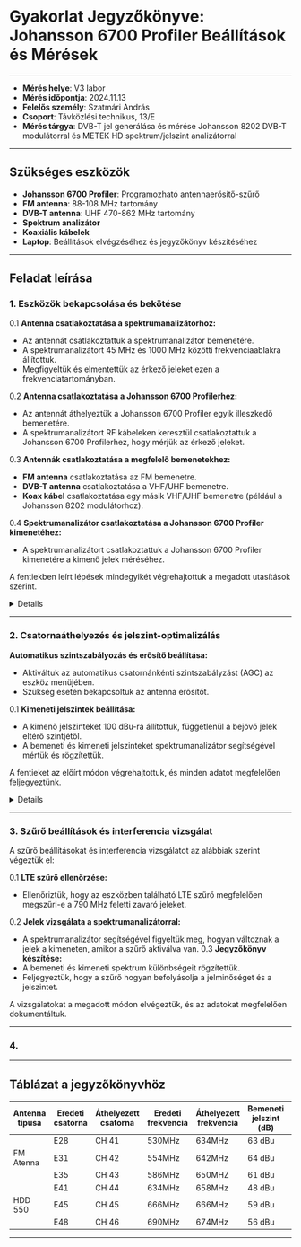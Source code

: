 # Gyakorlat Jegyzőkönyve: Johansson 6700 Profiler Beállítások és Mérések
---

- **Mérés helye**: V3 labor
- **Mérés időpontja**: 2024.11.13
- **Felelős személy**: Szatmári András
- **Csoport**: Távközlési technikus, 13/E
- **Mérés tárgya**: DVB-T jel generálása és mérése Johansson 8202 DVB-T modulátorral és METEK HD spektrum/jelszint analizátorral

---
## Szükséges eszközök
- **Johansson 6700 Profiler**: Programozható antennaerősítő-szűrő
- **FM antenna**: 88-108 MHz tartomány
- **DVB-T antenna**: UHF 470-862 MHz tartomány
- **Spektrum analizátor**
- **Koaxiális kábelek**
- **Laptop**: Beállítások elvégzéséhez és jegyzőkönyv készítéséhez

---

## Feladat leírása

### 1.  Eszközök bekapcsolása és bekötése

0.1 **Antenna csatlakoztatása a spektrumanalizátorhoz:**
   - Az antennát csatlakoztattuk a spektrumanalizátor bemenetére.
   - A spektrumanalizátort 45 MHz és 1000 MHz közötti frekvenciaablakra állítottuk.
   - Megfigyeltük és elmentettük az érkező jeleket ezen a frekvenciatartományban.

0.2 **Antenna csatlakoztatása a Johansson 6700 Profilerhez:**
   - Az antennát áthelyeztük a Johansson 6700 Profiler egyik illeszkedő bemenetére.
   - A spektrumanalizátort RF kábeleken keresztül csatlakoztattuk a Johansson 6700 Profilerhez, hogy mérjük az érkező jeleket.

0.3 **Antennák csatlakoztatása a megfelelő bemenetekhez:**
   - **FM antenna** csatlakoztatása az FM bemenetre.
   - **DVB-T antenna** csatlakoztatása a VHF/UHF bemenetre.
   - **Koax kábel** csatlakoztatása egy másik VHF/UHF bemenetre (például a Johansson 8202 modulátorhoz).

0.4 **Spektrumanalizátor csatlakoztatása a Johansson 6700 Profiler kimenetéhez:**
   - A spektrumanalizátort csatlakoztattuk a Johansson 6700 Profiler kimenetére a kimenő jelek méréséhez.

A fentiekben leírt lépések mindegyikét végrehajtottuk a megadott utasítások szerint.
<details>
   <br>
<img src="https://raw.githubusercontent.com/1SzatmariAndras6/TAVKOZLES/refs/heads/main/JEGYZOKONYV/07.%20-%20Frekvencia%20%C3%A1thelyez%C3%A9s%20m%C3%A9r%C3%A9si%20feladat/its_snapshot_0005.bmp">
<br>
   <img src="https://raw.githubusercontent.com/1SzatmariAndras6/TAVKOZLES/refs/heads/main/JEGYZOKONYV/07.%20-%20Frekvencia%20%C3%A1thelyez%C3%A9s%20m%C3%A9r%C3%A9si%20feladat/its_snapshot_0006.bmp">
</details>

---

### 2. Csatornaáthelyezés és jelszint-optimalizálás 

**Automatikus szintszabályozás és erősítő beállítása:**
   - Aktiváltuk az automatikus csatornánkénti szintszabályzást (AGC) az eszköz menüjében.
   - Szükség esetén bekapcsoltuk az antenna erősítőt.

0.1 **Kimeneti jelszintek beállítása:**
   - A kimenő jelszinteket 100 dBu-ra állítottuk, függetlenül a bejövő jelek eltérő szintjétől.
   - A bemeneti és kimeneti jelszinteket spektrumanalizátor segítségével mértük és rögzítettük.

A fentieket az előírt módon végrehajtottuk, és minden adatot megfelelően feljegyeztünk.

<details>
   <br>
<img src="https://raw.githubusercontent.com/1SzatmariAndras6/TAVKOZLES/refs/heads/main/JEGYZOKONYV/07.%20-%20Frekvencia%20%C3%A1thelyez%C3%A9s%20m%C3%A9r%C3%A9si%20feladat/its_snapshot_0007.bmp">
<br>
   <img src="https://raw.githubusercontent.com/1SzatmariAndras6/TAVKOZLES/refs/heads/main/JEGYZOKONYV/07.%20-%20Frekvencia%20%C3%A1thelyez%C3%A9s%20m%C3%A9r%C3%A9si%20feladat/its_snapshot_0008.bmp">
</details>

---

### 3. Szűrő beállítások és interferencia vizsgálat 

 A szűrő beállításokat és interferencia vizsgálatot az alábbiak szerint végeztük el:

0.1 **LTE szűrő ellenőrzése:**
   - Ellenőriztük, hogy az eszközben található LTE szűrő megfelelően megszűri-e a 790 MHz feletti zavaró jeleket.

0.2 **Jelek vizsgálata a spektrumanalizátorral:**
   - A spektrumanalizátor segítségével figyeltük meg, hogyan változnak a jelek a kimeneten, amikor a szűrő aktiválva van.
0.3 **Jegyzőkönyv készítése:**
   - A bemeneti és kimeneti spektrum különbségeit rögzítettük.
   - Feljegyeztük, hogy a szűrő hogyan befolyásolja a jelminőséget és a jelszintet.

A vizsgálatokat a megadott módon elvégeztük, és az adatokat megfelelően dokumentáltuk.

---

### 4. 

---

## Táblázat a jegyzőkönyvhöz

| Antenna típusa | Eredeti csatorna | Áthelyezett csatorna | Eredeti frekvencia | Áthelyezett frekvencia | Bemeneti jelszint (dB) | Kimeneti jelszint (dB) |
|----------------|------------------|----------------------|--------------------|------------------------|------------------------|------------------------|
|                |       E28        |       CH 41          |      530MHz        |        634MHz          |     63 dBu             |        173.8dBu        |
|     FM Atenna  |       E31        |       CH 42          |      554MHz        |        642MHz          |     64 dBu             |        174.9dBu        |
|                |       E35        |       CH 43          |      586MHz        |        650MHZ          |     61 dBu             |        174.6dBu        |
|                |       E41        |       CH 44          |      634MHz        |        658MHz          |     48 dBu             |        169.7dBu        |
|     HDD 550    |       E45        |       CH 45          |      666MHz        |        666MHz          |     59 dBu             |        175.7dBu        |
|                |       E48        |       CH 46          |      690MHz        |        674MHz          |     56 dBu             |        174.8dBu        |

---
